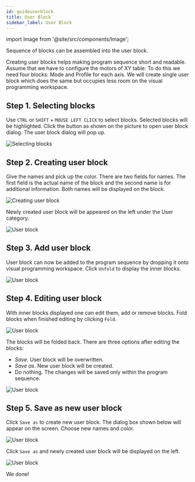 ```yaml
---
id: guideuserblock
title: User Block
sidebar_label: User Block
---
```


import Image from '@site/src/components/Image';

Sequence of blocks can be assembled into the user block.

Creating user blocks helps making program sequence short and readable. Assume that we have to configure the motors of XY table. To do this we need four blocks: Mode and Profile for each axis. We will create single user block which does the same but occupies less room on the visual programming workspace.

## Step 1. Selecting blocks

Use `CTRL` or `SHIFT` + `MOUSE LEFT CLICK` to select blocks. Selected blocks will be highlighted. Click the button as shown on the picture to open user block dialog. The user block dialog will pop up.


<Image src="/assets/user-block-guide/userblock_1.png" alt="Selecting blocks"/>


## Step 2. Creating user block

Give the names and pick up the color. There are two fields for names. The first field is the actual name of the block and the second name is for additional information. Both names will be displayed on the block.


<Image src="/assets/user-block-guide/userblock_2.png" alt="Creating user block"/>


Newly created user block will be appeared on the left under the User category.


<Image src="/assets/user-block-guide/userblock_3.png" alt="User block"/>


## Step 3. Add user block

User block can now be added to the program sequence by dropping it onto visual programming workspace. Click `Unfold` to display the inner blocks.


<Image src="/assets/user-block-guide/userblock_4.png" alt="User block"/>


## Step 4. Editing user block

With inner blocks displayed one can edit them, add or remove blocks. Fold blocks when finished editing by clicking `Fold`. 


<Image src="/assets/user-block-guide/userblock_5.png" alt="User block"/>


The blocks will be folded back.
There are three options after editing the blocks:
+ *Save*. User block will be overwritten.
+ *Save as*. New user block will be created.
+ Do nothing. The changes will be saved only within the program sequence.


<Image src="/assets/user-block-guide/userblock_4.png" alt="User block"/>


## Step 5. Save as new user block

Click `Save as` to create new user block. The dialog box shown below will appear on the screen. Choose new names and color. 


<Image src="/assets/user-block-guide/userblock_6.png" alt="User block"/>


Click `Save as` and newly created user block will be displayed on the left.


<Image src="/assets/user-block-guide/userblock_7.png" alt="User block"/>


We done!


